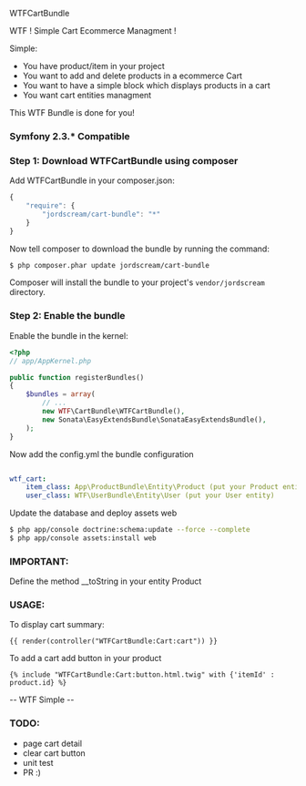 WTFCartBundle

WTF ! Simple Cart Ecommerce Managment !

Simple:
- You have product/item in your project
- You want to add and delete products in a ecommerce Cart
- You want to have a simple block which displays products in a cart
- You want cart entities managment

This WTF Bundle is done for you!

### Symfony 2.3.* Compatible

### Step 1: Download WTFCartBundle using composer

Add WTFCartBundle in your composer.json:

```js
{
    "require": {
        "jordscream/cart-bundle": "*"
    }
}
```

Now tell composer to download the bundle by running the command:

``` bash
$ php composer.phar update jordscream/cart-bundle
```

Composer will install the bundle to your project's `vendor/jordscream` directory.

### Step 2: Enable the bundle

Enable the bundle in the kernel:


``` php
<?php
// app/AppKernel.php

public function registerBundles()
{
    $bundles = array(
        // ...
        new WTF\CartBundle\WTFCartBundle(),
        new Sonata\EasyExtendsBundle\SonataEasyExtendsBundle(),
    );
}
```

Now add the config.yml the bundle configuration

``` yaml

wtf_cart:
    item_class: App\ProductBundle\Entity\Product (put your Product entity)
    user_class: WTF\UserBundle\Entity\User (put your User entity)
```

Update the database and deploy assets web

``` bash
$ php app/console doctrine:schema:update --force --complete
$ php app/console assets:install web
```

### IMPORTANT:

Define the method __toString in your entity Product


### USAGE:

To display cart summary:

``` twig
{{ render(controller("WTFCartBundle:Cart:cart")) }}
```

To add a cart add button in your product

``` twig
{% include "WTFCartBundle:Cart:button.html.twig" with {'itemId' : product.id} %}
```


-- WTF Simple --

### TODO:
- page cart detail
- clear cart button
- unit test
- PR :)